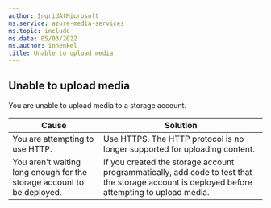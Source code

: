 ```yaml
---
author: IngridAtMicrosoft
ms.service: azure-media-services
ms.topic: include
ms.date: 05/03/2022
ms.author: inhenkel
title: Unable to upload media
---
```


<!-- 2204120050001942 -->

## Unable to upload media

You are unable to upload media to a storage account.

| Cause | Solution |
| ----- | -------- |
| You are attempting to use HTTP. | Use HTTPS. The HTTP protocol is no longer supported for uploading content.  |
| You aren't waiting long enough for the storage account to be deployed. | If you created the storage account programmatically, add code to test that the storage account is deployed before attempting to upload media. |
